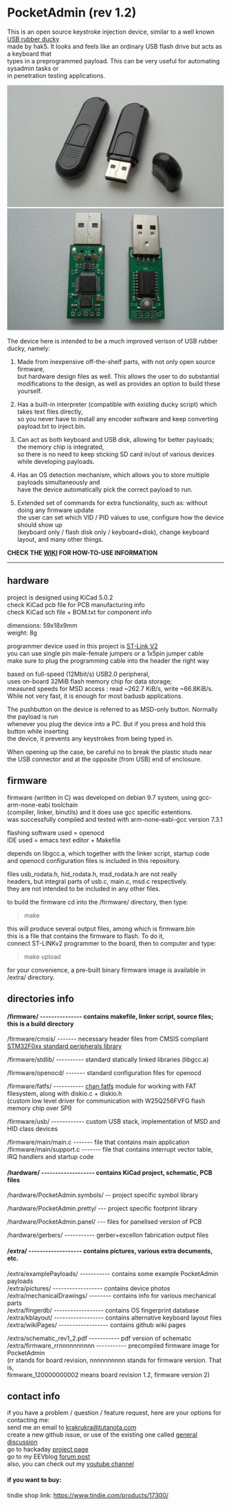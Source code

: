 # PocketAdmin (rev 1.2)  

This is an open source keystroke injection device, similar to a well known [USB rubber ducky](https://www.youtube.com/watch?v=z5UUTUmGQlY&list=PLW5y1tjAOzI0YaJslcjcI4zKI366tMBYk)  
made by hak5. It looks and feels like an ordinary USB flash drive but acts as a keyboard that  
types in a preprogrammed payload. This can be very useful for automating sysadmin tasks or  
in penetration testing applications.  

![1.jpg](extra/pictures/1.jpg)  
![2.jpg](extra/pictures/2.jpg)  

The device here is intended to be a much improved verison of USB rubber ducky, namely:  

1. Made from inexpensive off-the-shelf parts, with not only open source firmware,  
but hardware design files as well. This allows the user to do substantial  
modifications to the design, as well as provides an option to build these yourself.  

2. Has a built-in interpreter (compatible with existing ducky script) which takes text files directly,  
so you never have to install any encoder software and keep converting payload.txt to inject.bin.  

3. Can act as both keyboard and USB disk, allowing for better payloads; the memory chip is integrated,  
so there is no need to keep sticking SD card in/out of various devices while developing payloads.  

4. Has an OS detection mechanism, which allows you to store multiple payloads simultaneously and  
have the device automatically pick the correct payload to run.  

5. Extended set of commands for extra functionality, such as: without doing any firmware update  
the user can set which VID / PID values to use, configure how the device should show up  
(keyboard only / flash disk only / keyboard+disk), change keyboard layout, and many other things.  

**CHECK THE [WIKI](https://github.com/krakrukra/PocketAdmin/wiki) FOR HOW-TO-USE INFORMATION**  

---

## hardware

project is designed using KiCad 5.0.2  
check KiCad pcb file for PCB manufacturing info  
check KiCad sch file + BOM.txt for component info  
  
dimensions: 59x18x9mm  
weight: 8g  
  
programmer device used in this project is [ST-Link V2](https://www.aliexpress.com/item/1PCS-ST-LINK-Stlink-ST-Link-V2-Mini-STM8-STM32-Simulator-Download-Programmer-Programming-With-Cover/32792513237.html?ws_ab_test=searchweb0_0,searchweb201602_2_10152_10151_10065_10344_10068_10342_10546_10343_10340_10548_10341_10696_10084_10083_10618_10307_10135_10133_10059_100031_10103_10624_10623_10622_10621_10620,searchweb201603_55,ppcSwitch_3&algo_expid=448b8f37-4a09-4701-bf7f-8b2ce2770a23-0&algo_pvid=448b8f37-4a09-4701-bf7f-8b2ce2770a23&priceBeautifyAB=0)  
you can use single pin male-female jumpers or a 1x5pin jumper cable  
make sure to plug the programming cable into the header the right way  

based on full-speed (12Mbit/s) USB2.0 peripheral,  
uses on-board 32MiB flash memory chip for data storage;  
measured speeds for MSD access : read ~262.7 KiB/s, write ~66.8KiB/s.  
While not very fast, it is enough for most badusb applications.  

The pushbutton on the device is referred to as MSD-only button. Normally the payload is run  
whenever you plug the device into a PC. But if you press and hold this button while inserting  
the device, it prevents any keystrokes from being typed in.  

When opening up the case, be careful no to break the plastic studs near  
the USB connector and at the opposite (from USB) end of enclosure.  

## firmware

firmware (written in C) was developed on debian 9.7 system, using gcc-arm-none-eabi toolchain  
(compiler, linker, binutils) and it does use gcc specific extentions.  
was successfully compiled and tested with arm-none-eabi-gcc version 7.3.1  

flashing software used = openocd  
IDE used = emacs text editor + Makefile  

depends on libgcc.a, which together with the linker script, startup code  
and openocd configuration files is included in this repository.  

files usb\_rodata.h, hid\_rodata.h, msd\_rodata.h are not really  
headers, but integral parts of usb.c, main.c, msd.c respectively.  
they are not intended to be included in any other files.  

to build the firmware cd into the /firmware/ directory, then type:  

> make  

this will produce several output files, among which is firmware.bin  
this is a file that contains the firmware to flash. To do it,  
connect ST-LINKv2 programmer to the board, then to computer and type:  

> make upload  

for your convenience, a pre-built binary firmware image is available in /extra/ directory.  

## directories info

#### /firmware/ --------------- contains makefile, linker script, source files; this is a build directory  

/firmware/cmsis/ ------- necessary header files from CMSIS compliant [STM32F0xx standard peripherals library](https://www.st.com/content/st_com/en/products/embedded-software/mcus-embedded-software/stm32-embedded-software/stm32-standard-peripheral-libraries/stsw-stm32048.html)  

/firmware/stdlib/ ---------- standard statically linked libraries (libgcc.a)  

/firmware/openocd/ ------- standard configuration files for openocd  

/firmware/fatfs/ ----------- [chan fatfs](http://www.elm-chan.org/fsw/ff/00index_e.html) module for working with FAT filesystem, along with diskio.c + diskio.h  
(custom low level driver for communication with W25Q256FVFG flash memory chip over SPI)  

/firmware/usb/ ------------ custom USB stack, implementation of MSD and HID class devices  

/firmware/main/main.c ------- file that contains main application  
/firmware/main/support.c ------- file that contains interrupt vector table, IRQ handlers and startup code  

#### /hardware/ ------------------- contains KiCad project, schematic, PCB files  

/hardware/PocketAdmin.symbols/ -- project specific symbol library  

/hardware/PocketAdmin.pretty/ --- project specific footprint library  

/hardware/PocketAdmin.panel/ ---  files for panelised version of PCB

/hardware/gerbers/ ----------- gerber+excellon fabrication output files  

#### /extra/ -------------------  contains pictures, various extra documents, etc.  

/extra/examplePayloads/ ----------- contains some example PocketAdmin payloads  
/extra/pictures/ ------------------ contains device photos  
/extra/mechanicalDrawings/ -------- contains info for various mechanical parts  
/extra/fingerdb/ ------------------ contains OS fingerprint database  
/extra/kblayout/ ------------------ contains alternative keyboard layout files  
/extra/wikiPages/ ------------------ contains github wiki pages  
  
/extra/schematic_rev1_2.pdf ----------- pdf version of schematic  
/extra/firmware_rrnnnnnnnnnn ----------- precompiled firmware image for PocketAdmin  
(rr stands for board revision, nnnnnnnnnn stands for firmware version. That is,  
firmware_120000000002 means board revision 1.2, firmware version 2)  
  
## contact info  
  
if you have a problem / question / feature request, here are your options for contacting me:  
send me an email to krakrukra@tutanota.com  
create a new github issue, or use of the existing one called [general discussion](https://github.com/krakrukra/PocketAdmin/issues/1)  
go to hackaday [project page](https://hackaday.io/project/165926-pocketadmin)  
go to my EEVblog [forum post](https://www.eevblog.com/forum/oshw/pocketadmin-an-open-source-keystroke-injection-device-badusb/)  
also, you can check out my [youtube channel](https://www.youtube.com/channel/UC8HZCV1vNmZvp7ci1vNmj7g)  
  
#### if you want to buy:  
  
tindie shop link: https://www.tindie.com/products/17300/  
  